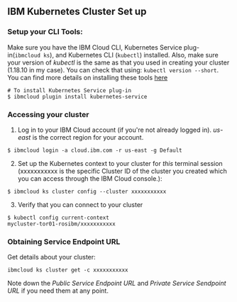 ## IBM Kubernetes Cluster Set up

### Setup your CLI Tools:

Make sure you have the IBM Cloud CLI, Kubernetes Service plug-in(```ibmcloud ks```), and Kubernetes CLI (```kubectl```) installed. Also, make sure your version of _kubectl_ is the same as that you used in creating your cluster (1.18.10 in my case). You can check that using: ```kubectl version --short```. You can find more details on installing these tools [here](https://cloud.ibm.com/docs/containers?topic=containers-cs_cli_install)

```
# To install Kubernetes Service plug-in
$ ibmcloud plugin install kubernetes-service
```

### Accessing your cluster

1. Log in to your IBM Cloud account (if you're not already logged in). _us-east_ is the correct region for your account.

```
$ ibmcloud login -a cloud.ibm.com -r us-east -g Default
```

2. Set up the Kubernetes context to your cluster for _this_ terminal session (xxxxxxxxxxx is the specific Cluster ID of the cluster you created which you can access through the IBM Cloud console.):

```
$ ibmcloud ks cluster config --cluster xxxxxxxxxxx
```

3. Verify that you can connect to your cluster

```
$ kubectl config current-context
mycluster-tor01-rosibm/xxxxxxxxxxx
```


### Obtaining Service Endpoint URL

Get details about your cluster:

```
ibmcloud ks cluster get -c xxxxxxxxxxx
```

Note down the _Public Service Endpoint URL_ and _Private Service Sendpoint URL_ if you need them at any point.